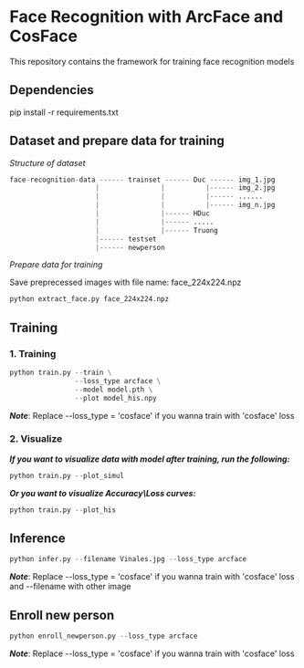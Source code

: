 # Face Recognition with ArcFace and CosFace
This repository contains the framework for training face recognition models

## Dependencies
pip install -r requirements.txt

## Dataset and prepare data for training
*Structure of dataset*

```python
face-recognition-data ------ trainset ------ Duc ------ img_1.jpg
                     |               |          |------ img_2.jpg
                     |               |          |------ ......
                     |               |          |------ img_n.jpg
                     |               |------ HDuc
                     |               |------ .....
                     |               |------ Truong
                     |------ testset
                     |------ newperson
```
*Prepare data for training*

Save preprecessed images with file name: face_224x224.npz
```python
python extract_face.py face_224x224.npz
```

## Training
### 1. Training
```python
python train.py --train \
                --loss_type arcface \
                --model model.pth \
                --plot model_his.npy   
```
***Note***: Replace --loss_type = 'cosface' if you wanna train with 'cosface' loss

### 2. Visualize

***If you want to visualize data with model after training, run the following:***

```python
python train.py --plot_simul
```

***Or you want to visualize Accuracy\Loss curves:***

```python
python train.py --plot_his
```

## Inference
```python
python infer.py --filename Vinales.jpg --loss_type arcface
```

***Note***: Replace --loss_type = 'cosface' if you wanna train with 'cosface' loss and --filename with other image

## Enroll new person
```python
python enroll_newperson.py --loss_type arcface
```
***Note***: Replace --loss_type = 'cosface' if you wanna train with 'cosface' loss
